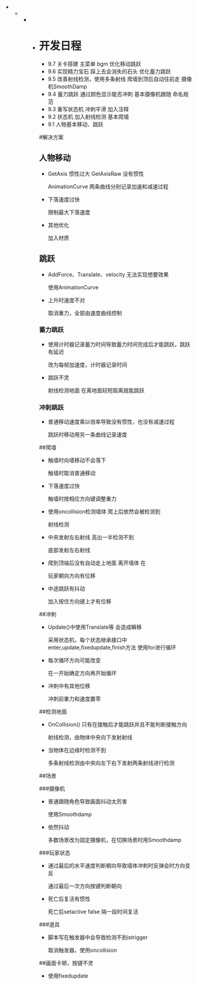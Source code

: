 - - - - # 开发日程
        - 9.7 关卡搭建 主菜单 bgm 优化移动跳跃
        - 9.6 实现精力宝石 踩上去会消失的石头 优化蓄力跳跃
        - 9.5 改善射线检测，使用多条射线 爬墙到顶后自动往前走 摄像机SmoothDamp
        - 9.4 蓄力跳跃 通过颜色显示能否冲刺 基本摄像机跟随 命名规范
        - 9.3 重写状态机 冲刺平滑 加入注释
        - 9.2 状态机 加入射线检测 基本爬墙
        - 9.1 人物基本移动、跳跃



        #解决方案

        ## 人物移动
        - GetAxis 惯性过大 GetAxisRaw 没有惯性
          
          AnimationCurve  两条曲线分别记录加速和减速过程

        - 下落速度过快 
          
          限制最大下落速度

        - 其他优化

          加入材质


        ## 跳跃
        - AddForce、Translate、velocity 无法实现想要效果
          
          使用AnimationCurve
        - 上升时速度不对
        
          取消重力，全部由速度曲线控制
        ### 蓄力跳跃
        - 使用计时器记录蓄力时间导致蓄力时间完成后才能跳跃，跳跃有延迟
          
          改为每帧加速度，计时器记录时间
        - 跳跃不灵
          
          射线检测地面 在离地面较短距离就能跳跃

        ### 冲刺跳跃
        - 普通移动速度乘以倍率导致没有惯性，也没有减速过程
          
          跳跃时移动用另一条曲线记录速度


        ##爬墙
        - 触墙时向墙移动不会落下  
          
          触墙时取消普通移动
        - 下落速度过快 
          
          触墙时按相应方向键调整重力
        - 使用oncollision检测墙体 爬上后依然会被检测到 
          
          射线检测 
        - 中央发射左右射线 高出一半检测不到 
          
          底部发射左右射线
        - 爬到顶端后没有自动走上地面 离开墙体 在
          
          玩家朝向方向有位移
        - 中途跳跃有抖动 
          
          加入按住方向键上才有位移


        ##冲刺
        - Update()中使用Translate等 会造成瞬移
          
          采用状态机，每个状态继承接口中enter,update,fixedupdate,finish方法 使用for进行循环 
        - 每次循环方向可能改变 
          
          在一开始确定方向再开始循环
        - 冲刺中有其他位移  
          
          冲刺前重力和速度置零


        ##检测地面
        - OnCollision() 只有在接触后才能跳跃并且不能判断接触方向
          
          射线检测，由物体中央向下发射射线   
        - 当物体在边缘时检测不到
          
          多条射线检测由中央向左下右下发射两条射线进行检测


        ##场景

        ###摄像机
        - 普通跟随角色导致画面抖动太厉害 
          
          使用Smoothdamp 
        - 依然抖动 
          
          多数场景改为固定摄像机，在切换场景时用Smoothdamp

        ###玩家状态
        - 通过最后的水平速度判断朝向导致墙体冲刺时反弹会时方向变反 
          
          通过最后一次方向按键判断朝向
        - 死亡后复活有惯性  
          
          死亡后setactive false 隔一段时间复活

        ###道具
        - 脚本写在触发器中会导致检测不到istrigger
          
          取消触发器，使用oncollision


        ##画面卡顿，按键不灵
        - 使用fixedupdate